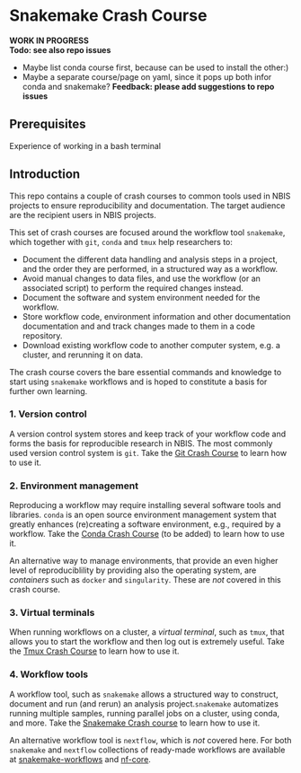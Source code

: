 # Snakemake Crash Course

**WORK IN PROGRESS**  
**Todo: see also repo issues**  
- Maybe list conda course first, because can be used to install the other:)
- Maybe a separate course/page on yaml, since it pops up both infor conda and snakemake?
**Feedback: please add suggestions to repo issues**

## Prerequisites
Experience of working in a bash terminal

## Introduction

This repo contains a couple of crash courses to common tools used in NBIS projects to ensure reproducibility and documentation. The target audience are the recipient users in NBIS projects.

This set of crash courses are focused around the workflow tool `snakemake`, which together with `git`, `conda` and `tmux` help researchers to:

- Document the different data handling and analysis steps in a project, and the order they are performed, in a structured way as a workflow.
- Avoid manual changes to data files, and  use the workflow (or an associated script) to perform the required changes instead.
- Document the software and system environment needed for the workflow.
- Store workflow code, environment information and other documentation documentation and  and track changes made to them in a code repository.
- Download existing workflow code to another computer system, e.g. a cluster, and rerunning it on data.

The crash course covers the bare essential commands and knowledge to start using `snakemake` workflows and is hoped to constitute a basis for further own learning.


### 1. Version control

A version control system stores and keep track of your workflow code and forms  the basis for reproducible research in NBIS. The most commonly used version control system is `git`. Take the [Git Crash Course](/GitCrashCourse/README.md) to learn how to use it.

### 2. Environment management

Reproducing a workflow may require installing several software tools and libraries. `conda` is an open source environment management system that greatly enhances (re)creating a software environment, e.g., required by a workflow. Take the [Conda Crash Course](/CondaCrashCourse/README.md) (to be added) to learn how to use it.

An alternative way to manage environments, that provide an even higher level of reproduciblility by providing also the operating system, are *containers* such as `docker` and `singularity`. These are *not* covered in this crash course.

### 3. Virtual terminals

When running workflows on a cluster, a *virtual terminal*, such as `tmux`, that allows you to start the workflow and then log out is extremely useful. Take the [Tmux Crash Course](/TmuxCrashCourse/README.md) to learn how to use it.

### 4. Workflow tools

A workflow tool, such as `snakemake` allows a structured way to construct, document and run (and rerun) an analysis project.`snakemake` automatizes running multiple samples, running parallel jobs on a cluster, using conda, and more. Take the [Snakemake Crash course](/SnakemakeCrashCourse/README.md) to learn how to use it.

An alternative workflow tool is `nextflow`, which is *not* covered here. For both `snakemake` and `nextflow` collections of ready-made workflows are available at [snakemake-workflows](https://github.com/snakemake-workflows) and [nf-core](https://nf-co.re/pipelines).
